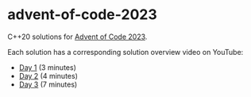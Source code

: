 # advent-of-code-2023
C++20 solutions for [Advent of Code 2023](https://adventofcode.com/2023).

Each solution has a corresponding solution overview video on YouTube:
- [Day 1](https://youtu.be/_igWZykCuZQ) (3 minutes)
- [Day 2](https://youtu.be/9GiVCwo0t74) (4 minutes)
- [Day 3](https://youtu.be/qGpD72JYHi0) (7 minutes)
